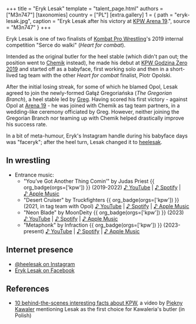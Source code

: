 +++
title = "Eryk Lesak"
template = "talent_page.html"
authors = ["M3n747"]
[taxonomies]
country = ["PL"]
[extra.gallery]
1 = { path = "eryk-lesak.jpg", caption = "Eryk Lesak after his victory at [KPW Arena 19](@/e/kpw/2022-06-10-kpw-arena-19-oko-za-oko.md).", source = "M3n747" }
+++

Eryk Lesak is one of two finalists of [Kombat Pro Wrestling](@/o/kpw.md)'s 2019 internal competition "Serce do walki" (_Heart for combat_).

Intended as the original butler for the heel stable (which didn't pan out; the position went to [Chemik](@/w/chemik.md) instead), he made his debut at [KPW Godzina Zero 2019](@/e/kpw/2019-08-17-kpw-godzina-zero-2019.md) and started off as a babyface, first working solo and then in a short-lived tag team with the other _Heart for combat_ finalist, Piotr Opolski.

After the initial losing streak, for some of which he blamed Opol, Lesak agreed to join the newly-formed Gałąź Gregoriańska (_The Gregorian Branch_), a heel stable led by [Greg](@/w/greg.md). Having scored his first victory - against Opol at [Arena 19](@/e/kpw/2022-06-10-kpw-arena-19-oko-za-oko.md) - he was joined with Chemik as tag team partners, in a wedding-like ceremony officiated by Greg. However, neither joining the Gregorian Branch nor teaming up with Chemik helped drastically improve his success rate.

In a bit of meta-humour, Eryk's Instagram handle during his babyface days was "faceryk"; after the heel turn, Lesak changed it to [heelesak](https://www.instagram.com/heelesak/).

## In wrestling

* Entrance music:
  - "You’ve Got Another Thing Comin’" by Judas Priest {{ org_badge(orgs=['kpw']) }} (2019-2022)
 [♪&nbsp;YouTube](https://www.youtube.com/watch?v=XJMgveYdO-M) | 
 [♪&nbsp;Spotify](https://open.spotify.com/track/4f3RDq9nYPBeR1yMSgnmBm) | 
 [♪&nbsp;Apple Music](https://music.apple.com/pl/album/youve-got-another-thing-comin/207178130?i=207178401)
  - "Desert Cruiser" by Truckfighters {{ org_badge(orgs=['kpw']) }} (2021, in tag team with Opol)
 [♪&nbsp;YouTube](https://www.youtube.com/watch?v=JLMPA4xPFpg) | 
 [♪&nbsp;Spotify](https://open.spotify.com/track/6dDdhX8byHKApki5TuOqjS) | 
 [♪&nbsp;Apple Music](https://music.apple.com/pl/album/desert-cruiser/1568953211?i=1568953212)
  - "Neon Blade" by MoonDeity {{ org_badge(orgs=['kpw']) }} (2023)
 [♪&nbsp;YouTube](https://www.youtube.com/watch?v=Mu965dWgMMQ) | 
 [♪&nbsp;Spotify](https://open.spotify.com/track/0iUrxveyNUBfj0cqjYEijt) | 
 [♪&nbsp;Apple Music](https://music.apple.com/pl/album/neon-blade/1627535453?i=1627535463)
  - "Metaphonk" by Infraction {{ org_badge(orgs=['kpw']) }} (2023-present)
 [♪&nbsp;YouTube](https://www.youtube.com/watch?v=Y64vZp8M8dE) | 
 [♪&nbsp;Spotify](https://open.spotify.com/track/60Pt3GwqOMl5sE3LXeHBxu) | 
 [♪&nbsp;Apple Music](https://music.apple.com/us/album/metaphonk/1761432224?i=1761432679)

## Internet presence

* [@heelesak on Instagram](https://instagram.com/heelesak/)
* [Eryk Lesak on Facebook](https://www.facebook.com/ErykLesak)

## References

* [10 behind-the-scenes interesting facts about KPW](https://www.youtube.com/watch?v=sb831M7cs4I), a video by [Piękny Kawaler](@/w/piekny-kawaler.md) mentioning Lesak as the first choice for Kawaleria's butler (in Polish)
